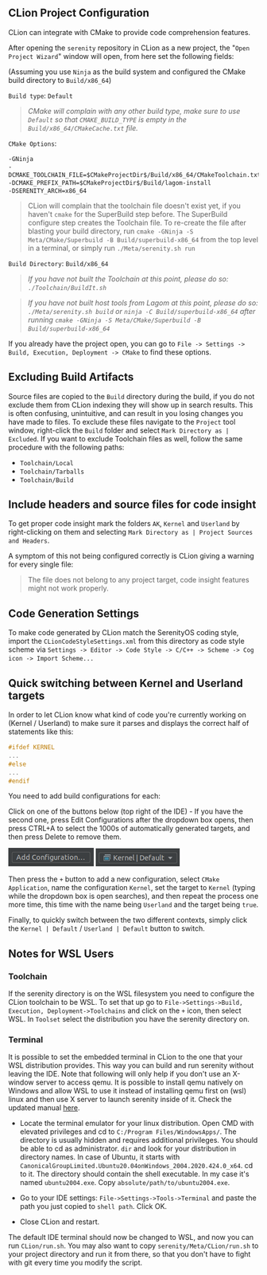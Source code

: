 ## CLion Project Configuration

CLion can integrate with CMake to provide code comprehension features.

After opening the `serenity` repository in CLion as a new project, the "`Open Project Wizard`" window will open, from here set the following fields:

(Assuming you use `Ninja` as the build system and configured the CMake build directory to `Build/x86_64`)

`Build type`: `Default`

> _CMake will complain with any other build type, make sure to use `Default` so that `CMAKE_BUILD_TYPE` is empty in the `Build/x86_64/CMakeCache.txt` file._

`CMake Options`:
```
-GNinja
-DCMAKE_TOOLCHAIN_FILE=$CMakeProjectDir$/Build/x86_64/CMakeToolchain.txt
-DCMAKE_PREFIX_PATH=$CMakeProjectDir$/Build/lagom-install
-DSERENITY_ARCH=x86_64
```

> CLion will complain that the toolchain file doesn't exist yet, if you haven't `cmake` for the SuperBuild step before. The SuperBuild configure step creates the Toolchain file.
> To re-create the file after blasting your build directory, run `cmake -GNinja -S Meta/CMake/Superbuild -B Build/superbuild-x86_64` from the top level in a terminal, or simply run `./Meta/serenity.sh run`

`Build Directory`: `Build/x86_64`

> _If you have not built the Toolchain at this point, please do so: `./Toolchain/BuildIt.sh`_

> _If you have not built host tools from Lagom at this point, please do so: `./Meta/serenity.sh build` or `ninja -C Build/superbuild-x86_64` after running `cmake -GNinja -S Meta/CMake/Superbuild -B Build/superbuild-x86_64`_

If you already have the project open, you can go to `File -> Settings -> Build, Execution, Deployment -> CMake` to find these options.

## Excluding Build Artifacts

Source files are copied to the `Build` directory during the build, if you do not exclude them from CLion indexing they will show up
in search results. This is often confusing, unintuitive, and can result in you losing changes you have made to files. To exclude
these files navigate to the `Project` tool window, right-click the `Build` folder and select `Mark Directory as | Excluded`. If you
want to exclude Toolchain files as well, follow the same procedure with the following paths:
- `Toolchain/Local`
- `Toolchain/Tarballs`
- `Toolchain/Build`

## Include headers and source files for code insight

To get proper code insight mark the folders `AK`, `Kernel` and `Userland` by right-clicking on them and selecting `Mark Directory as | Project Sources and Headers`.

A symptom of this not being configured correctly is CLion giving a warning for every single file: 
> The file does not belong to any project target, code insight features might not work properly.

## Code Generation Settings

To make code generated by CLion match the SerenityOS coding style, import the `CLionCodeStyleSettings.xml` from this directory as code style scheme via
`Settings -> Editor -> Code Style -> C/C++ -> Scheme -> Cog icon -> Import Scheme...`

## Quick switching between Kernel and Userland targets

In order to let CLion know what kind of code you're currently working on (Kernel / Userland) to make sure it parses and displays the correct half of statements like this:
```c++
#ifdef KERNEL
...
#else
...
#endif
```
You need to add build configurations for each:

Click on one of the buttons below (top right of the IDE) - If you have the second one, press Edit Configurations after the dropdown box opens, then press CTRL+A to select the 1000s of automatically generated targets, and then press Delete to remove them.

![Add Configuration...](CLion_Add_Configuration.png)
![Kernel | Default](CLion_Add_Configuration_Existing.png)

Then press the `+` button to add a new configuration, select `CMake Application`, name the configuration `Kernel`, set the target to `Kernel` (typing while the dropdown box is open searches), and then repeat the process one more time, this time with the name being `Userland` and the target being `true`.

Finally, to quickly switch between the two different contexts, simply click the `Kernel | Default` / `Userland | Default` button to switch.

## Notes for WSL Users

### Toolchain

If the serenity directory is on the WSL filesystem you need to configure the CLion toolchain to be WSL.
To set that up go to `File->Settings->Build, Execution, Deployment->Toolchains` and click on the `+` icon, then select WSL. In `Toolset` select the distribution you have the serenity directory on.

### Terminal

It is possible to set the embedded terminal in CLion to the one that your WSL distribution provides.
This way you can build and run serenity without leaving the IDE.
Note that following will only help if you don't use an X-window server to access qemu.
It is possible to install qemu natively on Windows and allow WSL to use it instead of installing qemu first on (wsl) linux and then use X server to launch serenity inside of it.
Check the updated manual [here](BuildInstructionsWindows.md).

- Locate the terminal emulator for your linux distribution.
Open CMD with elevated privileges and cd to `C:/Program Files/WindowsApps/`.
The directory is usually hidden and requires additional privileges. You should be able to cd as administrator.
`dir` and look for your distribution in directory names. In case of Ubuntu, it starts with `CanonicalGroupLimited.Ubuntu20.04onWindows_2004.2020.424.0_x64`.
cd to it. The directory should contain the shell executable. In my case it's named `ubuntu2004.exe`.
Copy `absolute/path/to/ubuntu2004.exe`.

- Go to your IDE settings: `File->Settings->Tools->Terminal` and paste the path you just copied to `shell path`. Click OK.

- Close CLion and restart.

The default IDE terminal should now be changed to WSL, and now you can run `CLion/run.sh`.
You may also want to copy `serenity/Meta/CLion/run.sh` to your project directory and run it from there, so that you don't have to fight with git every time you modify the script.
